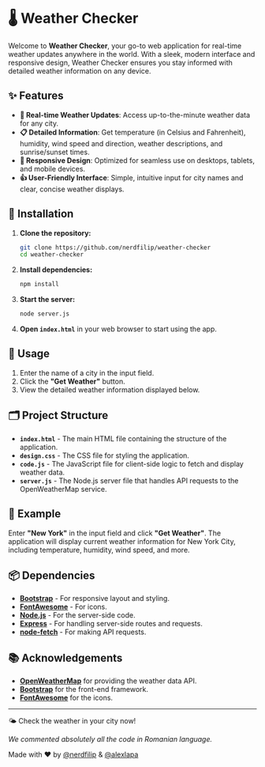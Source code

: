 # 🌡️ Weather Checker

Welcome to **Weather Checker**, your go-to web application for real-time weather updates anywhere in the world. With a sleek, modern interface and responsive design, Weather Checker ensures you stay informed with detailed weather information on any device.

## ✨ Features

- **🔄 Real-time Weather Updates**: Access up-to-the-minute weather data for any city.
- **📋 Detailed Information**: Get temperature (in Celsius and Fahrenheit), humidity, wind speed and direction, weather descriptions, and sunrise/sunset times.
- **📱 Responsive Design**: Optimized for seamless use on desktops, tablets, and mobile devices.
- **👍 User-Friendly Interface**: Simple, intuitive input for city names and clear, concise weather displays.

## 🚀 Installation

1. **Clone the repository:**
    ```bash
    git clone https://github.com/nerdfilip/weather-checker
    cd weather-checker
    ```

2. **Install dependencies:**
    ```bash
    npm install
    ```

3. **Start the server:**
    ```bash
    node server.js
    ```

4. **Open `index.html`** in your web browser to start using the app.

## 📖 Usage

1. Enter the name of a city in the input field.
2. Click the **"Get Weather"** button.
3. View the detailed weather information displayed below.

## 🗂️ Project Structure

- **`index.html`** - The main HTML file containing the structure of the application.
- **`design.css`** - The CSS file for styling the application.
- **`code.js`** - The JavaScript file for client-side logic to fetch and display weather data.
- **`server.js`** - The Node.js server file that handles API requests to the OpenWeatherMap service.

## 🌟 Example

Enter **"New York"** in the input field and click **"Get Weather"**. The application will display current weather information for New York City, including temperature, humidity, wind speed, and more.

## 📦 Dependencies

- [**Bootstrap**](https://getbootstrap.com/) - For responsive layout and styling.
- [**FontAwesome**](https://fontawesome.com/) - For icons.
- [**Node.js**](https://nodejs.org/) - For the server-side code.
- [**Express**](https://expressjs.com/) - For handling server-side routes and requests.
- [**node-fetch**](https://www.npmjs.com/package/node-fetch) - For making API requests.

## 📚 Acknowledgements

- [**OpenWeatherMap**](https://openweathermap.org/) for providing the weather data API.
- [**Bootstrap**](https://getbootstrap.com/) for the front-end framework.
- [**FontAwesome**](https://fontawesome.com/) for the icons.

---

🌤️ Check the weather in your city now!

*We commented absolutely all the code in Romanian language.*

Made with ❤️ by [@nerdfilip](https://github.com/nerdfilip) & [@alexlapa](https://github.com/AlexandruLapa)
